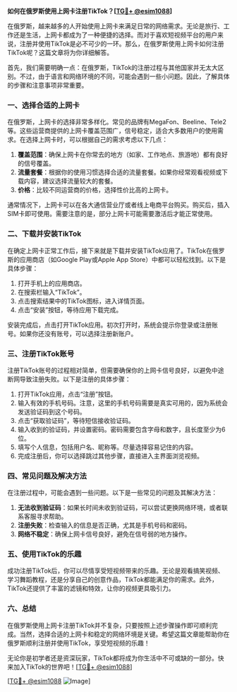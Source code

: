 **如何在俄罗斯使用上网卡注册TikTok？[[TG💪+ @esim1088](https://t.me/s/esim1088)]**

在俄罗斯，越来越多的人开始使用上网卡来满足日常的网络需求。无论是旅行、工作还是生活，上网卡都成为了一种便捷的选择。而对于喜欢短视频平台的用户来说，注册并使用TikTok是必不可少的一环。那么，在俄罗斯使用上网卡如何注册TikTok呢？这篇文章将为你详细解答。

首先，我们需要明确一点：在俄罗斯，TikTok的注册过程与其他国家并无太大区别。不过，由于语言和网络环境的不同，可能会遇到一些小问题。因此，了解具体的步骤和注意事项非常重要。

### 一、选择合适的上网卡

在俄罗斯，上网卡的选择非常多样化。常见的品牌有MegaFon、Beeline、Tele2等。这些运营商提供的上网卡覆盖范围广，信号稳定，适合大多数用户的使用需求。在选择上网卡时，可以根据自己的需求考虑以下几点：

1. **覆盖范围**：确保上网卡在你常去的地方（如家、工作地点、旅游地）都有良好的信号覆盖。
2. **流量套餐**：根据你的使用习惯选择合适的流量套餐。如果你经常观看视频或下载内容，建议选择流量较大的套餐。
3. **价格**：比较不同运营商的价格，选择性价比高的上网卡。

通常情况下，上网卡可以在各大通信营业厅或者线上电商平台购买。购买后，插入SIM卡即可使用。需要注意的是，部分上网卡可能需要激活后才能正常使用。

### 二、下载并安装TikTok

在确定上网卡正常工作后，接下来就是下载并安装TikTok应用了。TikTok在俄罗斯的应用商店（如Google Play或Apple App Store）中都可以轻松找到。以下是具体步骤：

1. 打开手机上的应用商店。
2. 在搜索栏输入“TikTok”。
3. 点击搜索结果中的TikTok图标，进入详情页面。
4. 点击“安装”按钮，等待应用下载完成。

安装完成后，点击打开TikTok应用。初次打开时，系统会提示你登录或注册账号。如果你还没有账号，可以选择注册新账户。

### 三、注册TikTok账号

注册TikTok账号的过程相对简单，但需要确保你的上网卡信号良好，以避免中途断网导致注册失败。以下是注册的具体步骤：

1. 打开TikTok应用，点击“注册”按钮。
2. 输入有效的手机号码。注意，这里的手机号码需要是真实可用的，因为系统会发送验证码到这个号码。
3. 点击“获取验证码”，等待短信接收验证码。
4. 输入收到的验证码，并设置密码。密码需要包含字母和数字，且长度至少为6位。
5. 填写个人信息，包括用户名、昵称等。尽量选择容易记住的内容。
6. 完成注册后，你可以选择跳过其他步骤，直接进入主界面浏览视频。

### 四、常见问题及解决方法

在注册过程中，可能会遇到一些问题。以下是一些常见的问题及其解决方法：

1. **无法收到验证码**：如果长时间未收到验证码，可以尝试更换网络环境，或者联系客服寻求帮助。
2. **注册失败**：检查输入的信息是否正确，尤其是手机号码和密码。
3. **网络不稳定**：确保上网卡信号良好，避免在信号弱的地方操作。

### 五、使用TikTok的乐趣

成功注册TikTok后，你可以尽情享受短视频带来的乐趣。无论是观看搞笑视频、学习舞蹈教程，还是分享自己的创意作品，TikTok都能满足你的需求。此外，TikTok还提供了丰富的滤镜和特效，让你的视频更具吸引力。

### 六、总结

在俄罗斯使用上网卡注册TikTok并不复杂，只要按照上述步骤操作即可顺利完成。当然，选择合适的上网卡和稳定的网络环境是关键。希望这篇文章能帮助你在俄罗斯顺利注册并使用TikTok，享受短视频的乐趣！

无论你是初学者还是资深玩家，TikTok都将成为你生活中不可或缺的一部分。快来加入TikTok的世界吧！[[TG💪+ @esim1088](https://t.me/s/esim1088)]

[[TG💪+ @esim1088](https://t.me/s/esim1088) ![Image](https://i.postimg.cc/4NQfJmqS/Snipaste-2025-05-13-00-14-12.png)]
